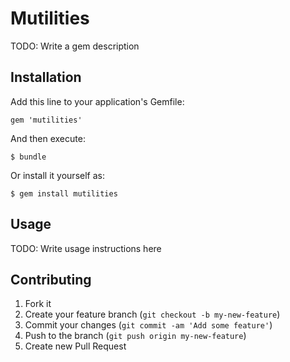 # Mutilities

TODO: Write a gem description

## Installation

Add this line to your application's Gemfile:

    gem 'mutilities'

And then execute:

    $ bundle

Or install it yourself as:

    $ gem install mutilities

## Usage

TODO: Write usage instructions here

## Contributing

1. Fork it
2. Create your feature branch (`git checkout -b my-new-feature`)
3. Commit your changes (`git commit -am 'Add some feature'`)
4. Push to the branch (`git push origin my-new-feature`)
5. Create new Pull Request
